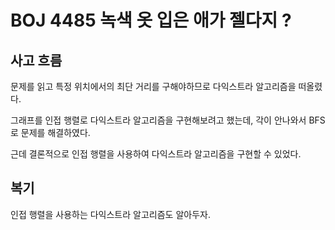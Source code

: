 # BOJ 4485 녹색 옷 입은 애가 젤다지 ?

## 사고 흐름

문제를 읽고 특정 위치에서의 최단 거리를 구해야하므로 다익스트라 알고리즘을 떠올렸다.

그래프를 인접 행렬로 다익스트라 알고리즘을 구현해보려고 했는데, 각이 안나와서 BFS로 문제를 해결하였다.

근데 결론적으로 인접 행렬을 사용하여 다익스트라 알고리즘을 구현할 수 있었다.

## 복기

인접 행렬을 사용하는 다익스트라 알고리즘도 알아두자.
